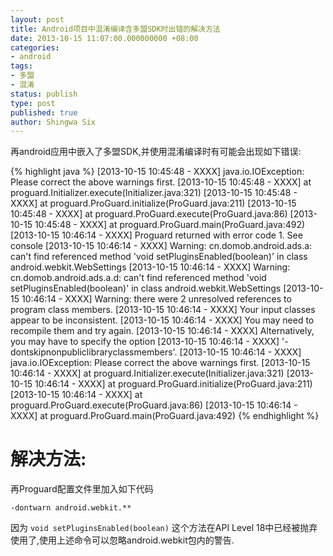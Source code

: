 ```yaml
---
layout: post
title: Android项目中混淆编译含多盟SDK时出错的解决方法
date: 2013-10-15 11:07:00.000000000 +08:00
categories:
- android
tags:
- 多盟
- 混淆
status: publish
type: post
published: true
author: Shingwa Six
---
```


再android应用中嵌入了多盟SDK,并使用混淆编译时有可能会出现如下错误:

{% highlight java %}
[2013-10-15 10:45:48 - XXXX] java.io.IOException: Please correct the above warnings first.
[2013-10-15 10:45:48 - XXXX] 	at proguard.Initializer.execute(Initializer.java:321)
[2013-10-15 10:45:48 - XXXX] 	at proguard.ProGuard.initialize(ProGuard.java:211)
[2013-10-15 10:45:48 - XXXX] 	at proguard.ProGuard.execute(ProGuard.java:86)
[2013-10-15 10:45:48 - XXXX] 	at proguard.ProGuard.main(ProGuard.java:492)
[2013-10-15 10:46:14 - XXXX] Proguard returned with error code 1. See console
[2013-10-15 10:46:14 - XXXX] Warning: cn.domob.android.ads.a: can't find referenced method 'void setPluginsEnabled(boolean)' in class android.webkit.WebSettings
[2013-10-15 10:46:14 - XXXX] Warning: cn.domob.android.ads.a.d: can't find referenced method 'void setPluginsEnabled(boolean)' in class android.webkit.WebSettings
[2013-10-15 10:46:14 - XXXX] Warning: there were 2 unresolved references to program class members.
[2013-10-15 10:46:14 - XXXX]          Your input classes appear to be inconsistent.
[2013-10-15 10:46:14 - XXXX]          You may need to recompile them and try again.
[2013-10-15 10:46:14 - XXXX]          Alternatively, you may have to specify the option 
[2013-10-15 10:46:14 - XXXX]          '-dontskipnonpubliclibraryclassmembers'.
[2013-10-15 10:46:14 - XXXX] java.io.IOException: Please correct the above warnings first.
[2013-10-15 10:46:14 - XXXX] 	at proguard.Initializer.execute(Initializer.java:321)
[2013-10-15 10:46:14 - XXXX] 	at proguard.ProGuard.initialize(ProGuard.java:211)
[2013-10-15 10:46:14 - XXXX] 	at proguard.ProGuard.execute(ProGuard.java:86)
[2013-10-15 10:46:14 - XXXX] 	at proguard.ProGuard.main(ProGuard.java:492)
{% endhighlight %}

解决方法:
=======

再Proguard配置文件里加入如下代码

`-dontwarn android.webkit.**`

因为 `void setPluginsEnabled(boolean)` 这个方法在API Level 18中已经被抛弃使用了,使用上述命令可以忽略android.webkit包内的警告.
